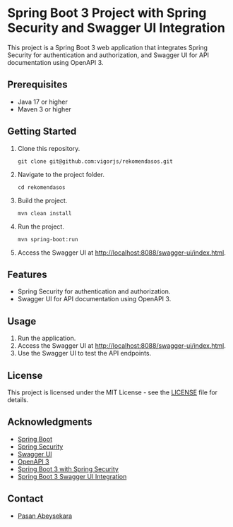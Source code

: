 # Spring Boot 3 Project with Spring Security and Swagger UI Integration

This project is a Spring Boot 3 web application that integrates Spring Security for authentication and authorization,
and Swagger UI for API documentation using OpenAPI 3.

## Prerequisites

- Java 17 or higher
- Maven 3 or higher

## Getting Started

1. Clone this repository.
   ```
   git clone git@github.com:vigorjs/rekomendasos.git
   ```

2. Navigate to the project folder.
    ```
   cd rekomendasos
   ```

3. Build the project.
    ```
   mvn clean install
   ```

4. Run the project.
    ```
   mvn spring-boot:run
   ```

5. Access the Swagger UI at [http://localhost:8088/swagger-ui/index.html](http://localhost:8088/swagger-ui/index.html).

## Features

- Spring Security for authentication and authorization.
- Swagger UI for API documentation using OpenAPI 3.

## Usage

1. Run the application.
2. Access the Swagger UI at [http://localhost:8088/swagger-ui/index.html](http://localhost:8088/swagger-ui/index.html).
3. Use the Swagger UI to test the API endpoints.

## License

This project is licensed under the MIT License - see the [LICENSE](LICENSE) file for details.

## Acknowledgments

- [Spring Boot](https://spring.io/projects/spring-boot)
- [Spring Security](https://spring.io/projects/spring-security)
- [Swagger UI](https://swagger.io/tools/swagger-ui/)
- [OpenAPI 3](https://swagger.io/specification/)
- [Spring Boot 3 with Spring Security](https://www.youtube.com/watch?v=KxqlJblhzfI)
- [Spring Boot 3 Swagger UI Integration](https://www.bezkoder.com/spring-boot-swagger-3/)

## Contact

- [Pasan Abeysekara](https://pasanabeysekara.com/)
